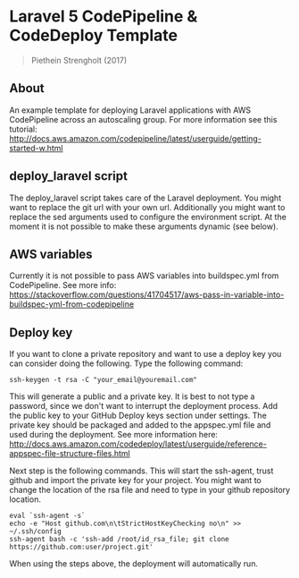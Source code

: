 #  Laravel 5 CodePipeline & CodeDeploy Template
> Piethein Strengholt (2017)

## About
An example template for deploying Laravel applications with AWS CodePipeline across an autoscaling group.
For more information see this tutorial: http://docs.aws.amazon.com/codepipeline/latest/userguide/getting-started-w.html

## deploy_laravel script
The deploy_laravel script takes care of the Laravel deployment. You might want to replace the git url with your own url. Additionally you might want to replace the sed arguments used to configure the environment script. At the moment it is not possible to make these arguments dynamic (see below).

## AWS variables
Currently it is not possible to pass AWS variables into buildspec.yml from CodePipeline. See more info:
https://stackoverflow.com/questions/41704517/aws-pass-in-variable-into-buildspec-yml-from-codepipeline

## Deploy key
If you want to clone a private repository and want to use a deploy key you can consider doing the following. Type the following command:

```
ssh-keygen -t rsa -C "your_email@youremail.com"
```

This will generate a public and a private key. It is best to not type a password, since we don't want to interrupt the deployment process. Add the public key to your GitHub Deploy keys section under settings. The private key should be packaged and added to the appspec.yml file and used during the deployment. See more information here:
http://docs.aws.amazon.com/codedeploy/latest/userguide/reference-appspec-file-structure-files.html

Next step is the following commands. This will start the ssh-agent, trust github and import the private key for your project. You might want to change the location of the rsa file and need to type in your github repository location.

```
eval `ssh-agent -s`
echo -e "Host github.com\n\tStrictHostKeyChecking no\n" >> ~/.ssh/config
ssh-agent bash -c 'ssh-add /root/id_rsa_file; git clone https://github.com:user/project.git'
```

When using the steps above, the deployment will automatically run.
